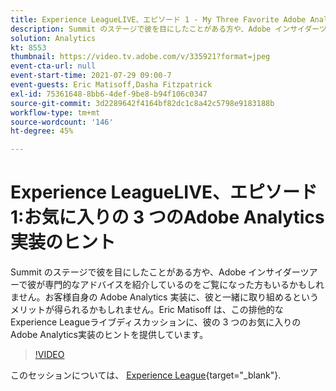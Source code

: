 ```yaml
---
title: Experience LeagueLIVE、エピソード 1 - My Three Favorite Adobe Analytics Implementation Tips
description: Summit のステージで彼を目にしたことがある方や、Adobe インサイダーツアーで彼が専門的なアドバイスを紹介しているのをご覧になった方もいるかもしれません。お客様自身の Adobe Analytics 実装に、彼と一緒に取り組めるというメリットが得られるかもしれません。Eric Matisoff は、この排他的なExperience Leagueライブディスカッションに、彼の 3 つのお気に入りのAdobe Analytics実装のヒントを提供しています。
solution: Analytics
kt: 8553
thumbnail: https://video.tv.adobe.com/v/335921?format=jpeg
event-cta-url: null
event-start-time: 2021-07-29 09:00-7
event-guests: Eric Matisoff,Dasha Fitzpatrick
exl-id: 75361648-8bb6-4def-9be8-b94f106c0347
source-git-commit: 3d2289642f4164bf82dc1c8a42c5798e9183188b
workflow-type: tm+mt
source-wordcount: '146'
ht-degree: 45%

---
```


# Experience LeagueLIVE、エピソード 1:お気に入りの 3 つのAdobe Analytics実装のヒント

Summit のステージで彼を目にしたことがある方や、Adobe インサイダーツアーで彼が専門的なアドバイスを紹介しているのをご覧になった方もいるかもしれません。お客様自身の Adobe Analytics 実装に、彼と一緒に取り組めるというメリットが得られるかもしれません。Eric Matisoff は、この排他的なExperience Leagueライブディスカッションに、彼の 3 つのお気に入りのAdobe Analytics実装のヒントを提供しています。

>[!VIDEO](https://video.tv.adobe.com/v/335921/?quality=12&learn=on)

このセッションについては、 [Experience League](https://experienceleaguecommunities.adobe.com/t5/adobe-analytics-discussions/questions-and-discussion-for-experience-league-live-ep-1-my/td-p/419498){target="_blank"}.
